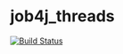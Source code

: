 # job4j_threads
[![Build Status](https://app.travis-ci.com/alaktyushin/job4j_threads.svg?branch=main)](https://app.travis-ci.com/alaktyushin/job4j_threads)

